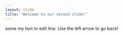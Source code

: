 ```yaml
---
layout: slide
title: "Welcome to our second slide!"
---
```

some my text to edit line.
Use the left arrow to go back!
